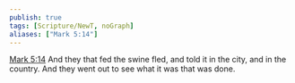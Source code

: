 ```yaml
---
publish: true
tags: [Scripture/NewT, noGraph]
aliases: ["Mark 5:14"]
---
```

[Mark 5:14](https://churchofjesuschrist.org/study/scriptures/nt/mark/5?lang=eng&id=p14#p14) And they that fed the swine fled, and told it in the city, and in the country. And they went out to see what it was that was done.
